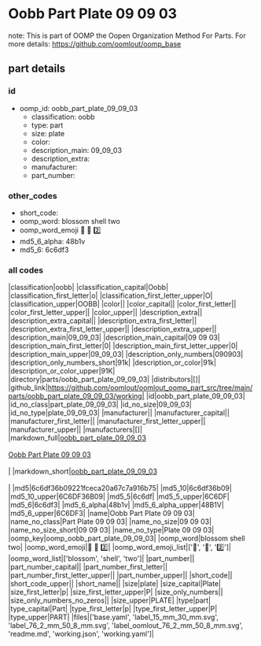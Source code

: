 # Oobb Part Plate 09 09 03  

note: This is part of OOMP the Oopen Organization Method For Parts. For more details: https://github.com/oomlout/oomp_base

##  part details





### id
* oomp_id: oobb_part_plate_09_09_03
  * classification: oobb
  * type: part
  * size: plate
  * color: 
  * description_main: 09_09_03
  * description_extra: 
  * manufacturer: 
  * part_number: 

### other_codes
* short_code: 
* oomp_word: blossom shell two
* oomp_word_emoji :blossom: :shell: :two:
* md5_6_alpha: 48b1v
* md5_6: 6c6df3

### all codes 
|classification|oobb|
|classification_capital|Oobb|
|classification_first_letter|o|
|classification_first_letter_upper|O|
|classification_upper|OOBB|
|color||
|color_capital||
|color_first_letter||
|color_first_letter_upper||
|color_upper||
|description_extra||
|description_extra_capital||
|description_extra_first_letter||
|description_extra_first_letter_upper||
|description_extra_upper||
|description_main|09_09_03|
|description_main_capital|09 09 03|
|description_main_first_letter|0|
|description_main_first_letter_upper|0|
|description_main_upper|09_09_03|
|description_only_numbers|090903|
|description_only_numbers_short|91k|
|description_or_color|91k|
|description_or_color_upper|91K|
|directory|parts/oobb_part_plate_09_09_03|
|distributors|[]|
|github_link|https://github.com/oomlout/oomlout_oomp_part_src/tree/main/parts/oobb_part_plate_09_09_03/working|
|id|oobb_part_plate_09_09_03|
|id_no_class|part_plate_09_09_03|
|id_no_size|09_09_03|
|id_no_type|plate_09_09_03|
|manufacturer||
|manufacturer_capital||
|manufacturer_first_letter||
|manufacturer_first_letter_upper||
|manufacturer_upper||
|manufacturers|[]|
|markdown_full|[oobb_part_plate_09_09_03](https://github.com/oomlout/oomlout_oomp_part_src/tree/main/parts/oobb_part_plate_09_09_03/working)<br>[](https://github.com/oomlout/oomlout_oomp_part_src/tree/main/parts/oobb_part_plate_09_09_03/working)<br>[Oobb Part Plate 09 09 03](https://github.com/oomlout/oomlout_oomp_part_src/tree/main/parts/oobb_part_plate_09_09_03/working)<br><br>|
|markdown_short|[oobb_part_plate_09_09_03](https://github.com/oomlout/oomlout_oomp_part_src/tree/main/parts/oobb_part_plate_09_09_03/working)<br><br>|
|md5|6c6df36b09221fceca20a67c7a916b75|
|md5_10|6c6df36b09|
|md5_10_upper|6C6DF36B09|
|md5_5|6c6df|
|md5_5_upper|6C6DF|
|md5_6|6c6df3|
|md5_6_alpha|48b1v|
|md5_6_alpha_upper|48B1V|
|md5_6_upper|6C6DF3|
|name|Oobb Part Plate 09 09 03|
|name_no_class|Part Plate 09 09 03|
|name_no_size|09 09 03|
|name_no_size_short|09 09 03|
|name_no_type|Plate 09 09 03|
|oomp_key|oomp_oobb_part_plate_09_09_03|
|oomp_word|blossom shell two|
|oomp_word_emoji|:blossom: :shell: :two:|
|oomp_word_emoji_list|[':blossom:', ':shell:', ':two:']|
|oomp_word_list|['blossom', 'shell', 'two']|
|part_number||
|part_number_capital||
|part_number_first_letter||
|part_number_first_letter_upper||
|part_number_upper||
|short_code||
|short_code_upper||
|short_name||
|size|plate|
|size_capital|Plate|
|size_first_letter|p|
|size_first_letter_upper|P|
|size_only_numbers||
|size_only_numbers_no_zeros||
|size_upper|PLATE|
|type|part|
|type_capital|Part|
|type_first_letter|p|
|type_first_letter_upper|P|
|type_upper|PART|
|files|['base.yaml', 'label_15_mm_30_mm.svg', 'label_76_2_mm_50_8_mm.svg', 'label_oomlout_76_2_mm_50_8_mm.svg', 'readme.md', 'working.json', 'working.yaml']|
